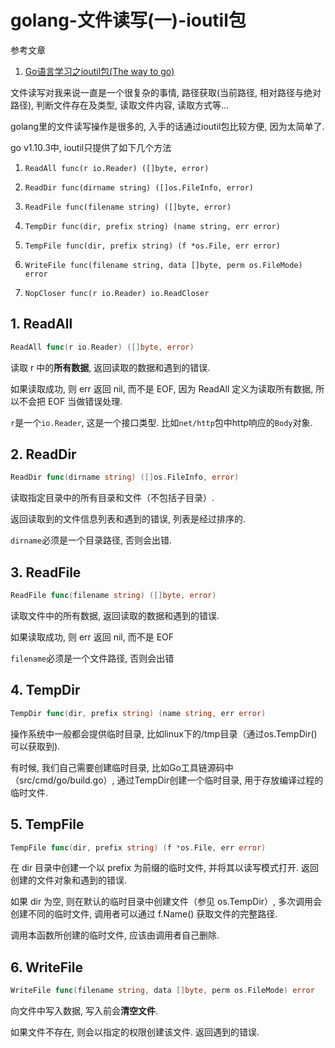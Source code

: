 # golang-文件读写(一)-ioutil包

参考文章

1. [Go语言学习之ioutil包(The way to go)](https://blog.csdn.net/wangshubo1989/article/details/69395568)

文件读写对我来说一直是一个很复杂的事情, 路径获取(当前路径, 相对路径与绝对路径), 判断文件存在及类型, 读取文件内容, 读取方式等...

golang里的文件读写操作是很多的, 入手的话通过ioutil包比较方便, 因为太简单了.

go v1.10.3中, ioutil只提供了如下几个方法

1. `ReadAll func(r io.Reader) ([]byte, error)`

2. `ReadDir func(dirname string) ([]os.FileInfo, error)`

3. `ReadFile func(filename string) ([]byte, error)`

4. `TempDir func(dir, prefix string) (name string, err error)`

5. `TempFile func(dir, prefix string) (f *os.File, err error)`

6. `WriteFile func(filename string, data []byte, perm os.FileMode) error`

7. `NopCloser func(r io.Reader) io.ReadCloser`

## 1. ReadAll

```go
ReadAll func(r io.Reader) ([]byte, error)
```

读取 r 中的**所有数据**, 返回读取的数据和遇到的错误.  

如果读取成功, 则 err 返回 nil, 而不是 EOF, 因为 ReadAll 定义为读取所有数据, 所以不会把 EOF 当做错误处理. 

`r`是一个`io.Reader`, 这是一个接口类型. 比如`net/http`包中http响应的`Body`对象.

## 2. ReadDir

```go
ReadDir func(dirname string) ([]os.FileInfo, error)
```

读取指定目录中的所有目录和文件（不包括子目录）.  

返回读取到的文件信息列表和遇到的错误, 列表是经过排序的. 

`dirname`必须是一个目录路径, 否则会出错.

## 3. ReadFile

```go
ReadFile func(filename string) ([]byte, error)
```

读取文件中的所有数据, 返回读取的数据和遇到的错误.  

如果读取成功, 则 err 返回 nil, 而不是 EOF

`filename`必须是一个文件路径, 否则会出错

## 4. TempDir 

```go
TempDir func(dir, prefix string) (name string, err error)
```

操作系统中一般都会提供临时目录, 比如linux下的/tmp目录（通过os.TempDir()可以获取到). 

有时候, 我们自己需要创建临时目录, 比如Go工具链源码中（src/cmd/go/build.go）, 通过TempDir创建一个临时目录, 用于存放编译过程的临时文件.

## 5. TempFile 

```go
TempFile func(dir, prefix string) (f *os.File, err error)
```

在 dir 目录中创建一个以 prefix 为前缀的临时文件, 并将其以读写模式打开. 返回创建的文件对象和遇到的错误. 

如果 dir 为空, 则在默认的临时目录中创建文件（参见 os.TempDir）, 多次调用会创建不同的临时文件, 调用者可以通过 f.Name() 获取文件的完整路径.  

调用本函数所创建的临时文件, 应该由调用者自己删除. 

## 6. WriteFile 

```go
WriteFile func(filename string, data []byte, perm os.FileMode) error
```

向文件中写入数据, 写入前会**清空文件**.  

如果文件不存在, 则会以指定的权限创建该文件. 返回遇到的错误. 